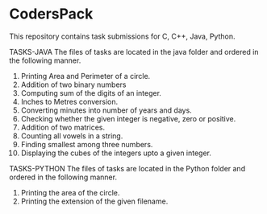 # CodersPack
This repository contains task submissions for C, C++, Java, Python.

TASKS-JAVA
The files of tasks are located in the java folder and ordered in the following manner.

  1. Printing Area and Perimeter of a circle.
  2. Addition of two binary numbers
  3. Computing sum of the digits of an integer.
  4. Inches to Metres conversion.
  5. Converting minutes into number of years and days.
  6. Checking whether the given integer is negative, zero or positive.
  7. Addition of two matrices.
  8. Counting all vowels in a string.
  9. Finding smallest among three numbers.
  10. Displaying the cubes of the integers upto a given integer.
  
TASKS-PYTHON
The files of tasks are located in the Python folder and ordered in the following manner.
  1. Printing the area of the circle.
  2. Printing the extension of the given filename.
